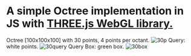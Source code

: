# A simple Octree implementation in JS with [THREE.js WebGL library.](https://threejs.org/)
Octree [100x100x100] with 30 points, 4 points per octant.
![30p](https://user-images.githubusercontent.com/21184536/66131788-a87d3880-e5b9-11e9-9b45-f491b63acc14.png)
Query: white points.
![30query](https://user-images.githubusercontent.com/21184536/66131812-b03cdd00-e5b9-11e9-8f5c-eaab448d7603.png)
Query Box: green box.
![30box](https://user-images.githubusercontent.com/21184536/66131823-b337cd80-e5b9-11e9-9d51-281fc3081eb5.png)
